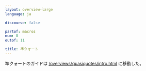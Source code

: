 ```yaml
---
layout: overview-large
language: ja

discourse: false

partof: macros
num: 8
outof: 11

title: 準クォート
---
```


準クォートのガイドは [/overviews/quasiquotes/intro.html](/overviews/quasiquotes/intro.html) に移動した。
